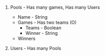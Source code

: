1. Pools - Has many games, Has many Users
    -   Name - String
    -   Games - Has two teams (O)
        -   Teams - Boolean
        -   Winner - String
    - Winners

2. Users - Has many Pools

